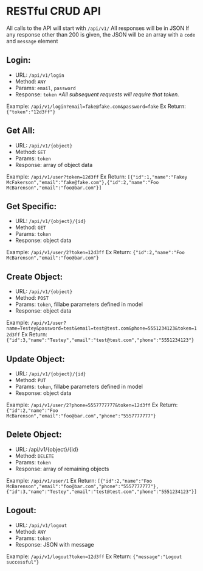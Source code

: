 RESTful CRUD API
================

All calls to the API will start with `/api/v1/`
All responses will be in JSON
If any response other than 200 is given, the JSON will be an array with a `code` and `message` element

Login:
------
- URL: `/api/v1/login`
- Method: `ANY`
- Params: `email`, `password`
- Response: `token`
_*All subsequent requests will require that token._

Example: `/api/v1/login?email=fake@fake.com&password=fake`
Ex Return: `{"token":"12d3ff"}`


Get All:
--------
- URL: `/api/v1/{object}`
- Method: `GET`
- Params: `token`
- Response: array of object data

Example: `/api/v1/user?token=12d3ff`
Ex Return: `[{"id":1,"name":"Fakey McFakerson","email":"fake@fake.com"},{"id":2,"name":"Foo McBarenson","email":"foo@bar.com"}]`


Get Specific:
-------------
- URL: `/api/v1/{object}/{id}`
- Method: `GET`
- Params: `token`
- Response: object data

Example: `/api/v1/user/2?token=12d3ff`
Ex Return: `{"id":2,"name":"Foo McBarenson","email":"foo@bar.com"}`


Create Object:
--------------
- URL: `/api/v1/{object}`
- Method: `POST`
- Params: `token`, fillabe parameters defined in model
- Response: object data

Example: `/api/v1/user?name=Testey&password=test&email=test@test.com&phone=5551234123&token=12d3ff`
Ex Return: `{"id":3,"name":"Testey","email":"test@test.com","phone":"5551234123"}`


Update Object:
--------------
- URL: `/api/v1/{object}/{id}`
- Method: `PUT`
- Params: `token`, fillabe parameters defined in model
- Response: object data

Example: `/api/v1/user/2?phone=5557777777&token=12d3ff`
Ex Return: `{"id":2,"name":"Foo McBarenson","email":"foo@bar.com","phone":"5557777777"}`


Delete Object:
--------------
- URL: /api/v1/{object}/{id}
- Method: `DELETE`
- Params: `token`
- Response: array of remaining objects

Example: `/api/v1/user/1`
Ex Return: `[{"id":2,"name":"Foo McBarenson","email":"foo@bar.com","phone":"5557777777"},{"id":3,"name":"Testey","email":"test@test.com","phone":"5551234123"}]`


Logout:
-------
- URL: `/api/v1/logout`
- Method: `ANY`
- Params: `token`
- Response: JSON with message

Example: `/api/v1/logout?token=12d3ff`
Ex Return: `{"message":"Logout successful"}`